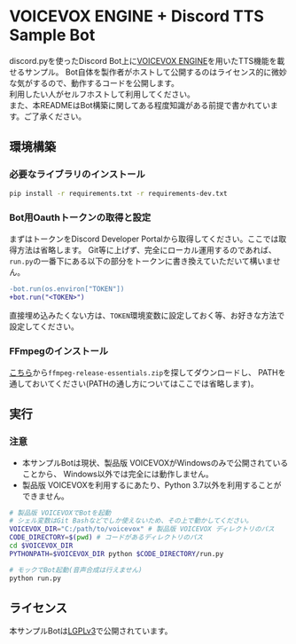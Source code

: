 # VOICEVOX ENGINE + Discord TTS Sample Bot

discord.pyを使ったDiscord Bot上に[VOICEVOX ENGINE](https://github.com/Hiroshiba/voicevox_engine)を用いたTTS機能を載せるサンプル。
Bot自体を製作者がホストして公開するのはライセンス的に微妙な気がするので、動作するコードを公開します。  
利用したい人がセルフホストして利用してください。  
また、本READMEはBot構築に関してある程度知識がある前提で書かれています。ご了承ください。

## 環境構築

### 必要なライブラリのインストール
```bash
pip install -r requirements.txt -r requirements-dev.txt
```

### Bot用Oauthトークンの取得と設定
まずはトークンをDiscord Developer Portalから取得してください。ここでは取得方法は省略します。
Git等に上げず、完全にローカル運用するのであれば、`run.py`の一番下にある以下の部分をトークンに書き換えていただいて構いません。
```diff
-bot.run(os.environ["TOKEN"])
+bot.run("<TOKEN>")
```
直接埋め込みたくない方は、`TOKEN`環境変数に設定しておく等、お好きな方法で設定してください。

### FFmpegのインストール
[こちら](https://www.gyan.dev/ffmpeg/builds/)から`ffmpeg-release-essentials.zip`を探してダウンロードし、
PATHを通しておいてください(PATHの通し方についてはここでは省略します)。

## 実行

### 注意
- 本サンプルBotは現状、製品版 VOICEVOXがWindowsのみで公開されていることから、
  Windows以外では完全には動作しません。
- 製品版 VOICEVOXを利用するにあたり、Python 3.7以外を利用することができません。
```bash
# 製品版 VOICEVOXでBotを起動
# シェル変数はGit Bashなどでしか使えないため、その上で動かしてください。
VOICEVOX_DIR="C:/path/to/voicevox" # 製品版 VOICEVOX ディレクトリのパス
CODE_DIRECTORY=$(pwd) # コードがあるディレクトリのパス
cd $VOICEVOX_DIR
PYTHONPATH=$VOICEVOX_DIR python $CODE_DIRECTORY/run.py
```

```bash
# モックでBot起動(音声合成は行えません)
python run.py
```

## ライセンス
本サンプルBotは[LGPLv3](LICENSE)で公開されています。
